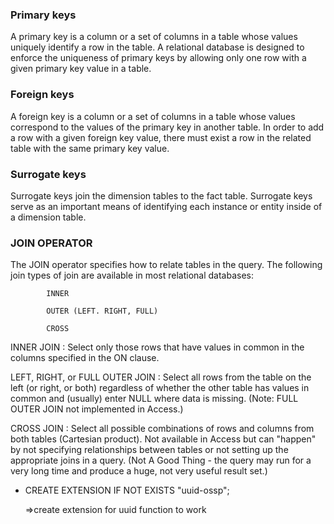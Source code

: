 ### Primary keys

A primary key is a column or a set of columns in a table whose values uniquely identify a row in the table. A relational database is designed to enforce the uniqueness of primary keys by allowing only one row with a given primary key value in a table.

### Foreign keys

A foreign key is a column or a set of columns in a table whose values correspond to the values of the primary key in another table. In order to add a row with a given foreign key value, there must exist a row in the related table with the same primary key value.

### Surrogate keys

Surrogate keys join the dimension tables to the fact table. Surrogate keys serve as an important means of identifying each instance or entity inside of a dimension table.

### JOIN OPERATOR

The JOIN operator specifies how to relate tables in the query.
The following join types of join are available in most relational databases:

            INNER

            OUTER (LEFT. RIGHT, FULL)

            CROSS

INNER JOIN : Select only those rows that have values in common in the columns specified in the ON clause.

LEFT, RIGHT, or FULL OUTER JOIN : Select all rows from the table on the left (or right, or both) regardless of whether the other table has values in common and (usually) enter NULL where data is missing. (Note: FULL OUTER JOIN not implemented in Access.)

CROSS JOIN : Select all possible combinations of rows and columns from both tables (Cartesian product). Not available in Access but can "happen" by not specifying relationships between tables or not setting up the appropriate joins in a query. (Not A Good Thing - the query may run for a very long time and produce a huge, not very useful result set.)

- CREATE EXTENSION IF NOT EXISTS "uuid-ossp";

  =>create extension for uuid function to work
